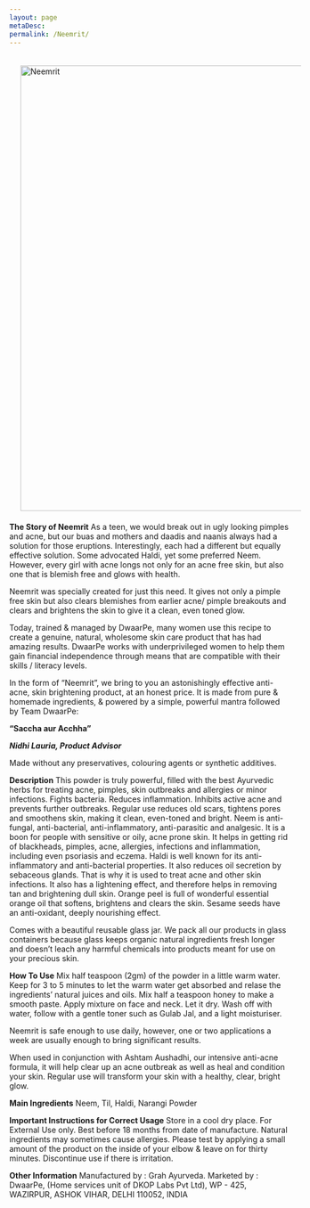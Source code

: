 ```yaml
---
layout: page
metaDesc: 
permalink: /Neemrit/
---
```


<img src="/assets/neemrit.JPG" alt="Neemrit" style="float:left;width:800px;margin:20px">
<div class="clearfix"></div>

<b>The Story of Neemrit</b>
As a teen, we would break out in ugly looking pimples and acne, but our buas and mothers and daadis and naanis always had a solution for those eruptions. Interestingly, each had a different but equally effective solution. Some advocated Haldi, yet some preferred Neem. However, every girl with acne longs not only for an acne free skin, but also one that is blemish free and glows with health.

Neemrit was specially created for just this need. It gives not only a pimple free skin but also clears blemishes from earlier acne/ pimple breakouts and clears and brightens the skin to give it a clean, even toned glow.

Today, trained & managed by  DwaarPe, many women use this recipe to create a genuine, natural, wholesome skin care product that has had amazing results. DwaarPe works with underprivileged women to help them gain financial independence through means that are compatible with their skills / literacy levels.

In the form of “Neemrit”, we bring to you an astonishingly effective anti-acne, skin brightening product, at an honest price. It is made from pure & homemade ingredients, & powered by a simple, powerful mantra followed by Team DwaarPe:

<b> “Saccha aur Acchha” </b>

<b><i>Nidhi Lauria, Product Advisor</i></b>

Made without any preservatives, colouring agents or synthetic additives. 

<b>Description</b>
This powder is truly powerful, filled with the best Ayurvedic herbs for treating acne, pimples, skin outbreaks and allergies or minor infections. Fights bacteria. Reduces inflammation. Inhibits active acne and prevents further outbreaks. Regular use reduces old scars, tightens pores and smoothens skin, making it clean, even-toned and bright. Neem is anti-fungal, anti-bacterial, anti-inflammatory, anti-parasitic and analgesic.  It is a boon for people with sensitive or oily, acne prone skin. It helps in getting rid of blackheads, pimples, acne, allergies, infections and inflammation, including even psoriasis and eczema. Haldi is well known for its anti-inflammatory and anti-bacterial properties. It also reduces oil secretion by sebaceous glands. That is why it is used to treat acne and other skin infections. It also has a lightening effect, and therefore helps in removing tan and brightening dull skin.
Orange peel is full of wonderful essential orange oil that softens, brightens and clears the skin. Sesame seeds have an anti-oxidant, deeply nourishing effect. 

Comes with a beautiful reusable glass jar. We pack all our products in glass containers because glass keeps organic natural ingredients fresh longer and doesn’t leach any harmful chemicals into products meant for use on your precious skin.

<b>How To Use</b>
Mix half teaspoon (2gm) of the powder in a little warm water. Keep for 3 to 5 minutes to let the warm water get absorbed and relase the ingredients’  natural juices and oils. Mix half a teaspoon honey to make a smooth paste. Apply mixture on face and neck. Let it dry. Wash off with water, follow with a gentle toner such as Gulab Jal, and a light moisturiser.

Neemrit is safe enough to use daily, however, one or two applications a week are usually enough to bring significant results.  

When used in conjunction with Ashtam Aushadhi, our intensive anti-acne formula, it will help clear up an acne outbreak as well as heal and condition your skin. Regular use will transform your skin with a healthy, clear, bright glow.

<b>Main Ingredients</b>
Neem, Til, Haldi, Narangi Powder

<b>Important Instructions for Correct Usage</b>
Store in a cool dry place. For External Use only. Best before 18 months from date of manufacture.
Natural ingredients may sometimes cause allergies. Please test by applying a small amount of the product on the inside of your elbow & leave on for thirty minutes. Discontinue use if there is irritation.

<b>Other Information</b>
Manufactured by : Grah Ayurveda.
Marketed by : DwaarPe, (Home services unit of DKOP Labs Pvt Ltd),
WP - 425, WAZIRPUR, ASHOK VIHAR, DELHI 110052, INDIA
<div class="clearfix"></div>
